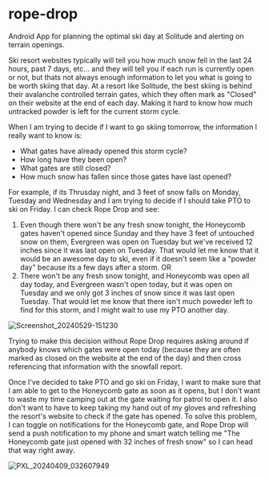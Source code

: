 # rope-drop

Android App for planning the optimal ski day at Solitude and alerting on terrain openings.

Ski resort websites typically will tell you how much snow fell in the last 24 hours, past 7 days, etc... and they will tell you if each run is currently open or not, but thats not always enough information to let you what is going to be worth skiing that day. At a resort like Solitude, the best skiing is behind their avalanche controlled terrain gates, which they often mark as "Closed" on their website at the end of each day. Making it hard to know how much untracked powder is left for the current storm cycle.

When I am trying to decide if I want to go skiing tomorrow, the information I really want to know is:
 - What gates have already opened this storm cycle?
 - How long have they been open?
 - What gates are still closed?
 - How much snow has fallen since those gates have last opened?

For example, if its Thrusday night, and 3 feet of snow falls on Monday, Tuesday and Wednesday and I am trying to decide if I should take PTO to ski on Friday. I can check Rope Drop and see:
1.  Even though there won't be any fresh snow tonight, the Honeycomb gates haven't opened since Sunday and they have 3 feet of untouched snow on them, Evergreen was open on Tuesday but we've received 12 inches since it was last open on Tuesday. That would let me know that it would be an awesome day to ski, even if it doesn't seem like a "powder day" because its a few days after a storm.
   OR
2. There won't be any fresh snow tonight, and Honeycomb was open all day today, and Evergreen wasn't open today, but it was open on Tuesday and we only got 3 inches of snow since it was last open Tuesday. That would let me know that there isn't much poweder left to find for this storm, and I might wait to use my PTO another day.

![Screenshot_20240529-151230](https://github.com/congrieb/rope-drop/assets/6166729/5daa35cc-a453-4d8c-a64d-1624776ca205)

Trying to make this decision without Rope Drop requires asking around if anybody knows which gates were open today (because they are often marked as closed on the website at the end of the day) and then cross referencing that information with the snowfall report.

Once I've decided to take PTO and go ski on Friday, I want to make sure that I am able to get to the Honeycomb gate as soon as it opens, but I don't want to waste my time camping out at the gate waiting for patrol to open it. I also don't want to have to keep taking my hand out of my gloves and refreshing the resort's website to check if the gate has opened. To solve this problem, I can toggle on notifications for the Honeycomb gate, and Rope Drop will send a push notification to my phone and smart watch telling me "The Honeycomb gate just opened with 32 inches of fresh snow" so I can head that way right away. 


![PXL_20240409_032607949](https://github.com/congrieb/rope-drop/assets/6166729/fcc179fd-4b03-492a-9983-b6ee78dc6f55)
